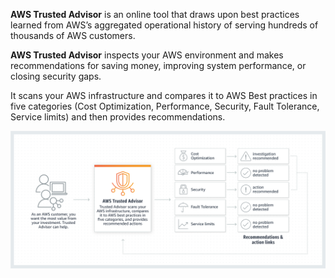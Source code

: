 **AWS Trusted Advisor** is an online tool that draws upon best practices learned from AWS’s aggregated operational history of serving hundreds of thousands of AWS customers.

**AWS Trusted Advisor** inspects your AWS environment and makes recommendations for saving money, improving system performance, or closing security gaps. 

It scans your AWS infrastructure and compares it to AWS Best practices in five categories (Cost Optimization, Performance, Security, Fault Tolerance, Service limits) and then provides recommendations.

!['AWS Trusted Advisor']('../../../../images/AWS-trusted-advisor.png)